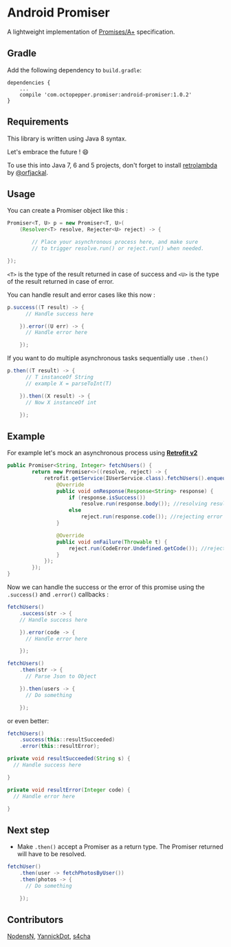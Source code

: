 # Android Promiser

A lightweight implementation of [Promises/A+](https://promisesaplus.com/) specification.

## Gradle

Add the following dependency to ```build.gradle```:

```
dependencies {
    ...
    compile 'com.octopepper.promiser:android-promiser:1.0.2'
}
```

## Requirements

This library is written using Java 8 syntax.

Let's embrace the future ! 😄

To use this into Java 7, 6 and 5 projects, don't forget to install [retrolambda](https://github.com/orfjackal/retrolambda) by [@orfjackal](https://github.com/orfjackal).

## Usage

You can create a Promiser object like this :

```java
Promiser<T, U> p = new Promiser<T, U>(
    (Resolver<T> resolve, Rejecter<U> reject) -> {

        // Place your asynchronous process here, and make sure
        // to trigger resolve.run() or reject.run() when needed.

});
```

```<T>``` is the type of the result returned in case of success and ```<U>``` is the type of the result returned in case of error.

You can handle result and error cases like this now :

```java
p.success((T result) -> {
      // Handle success here

    }).error((U err) -> {
      // Handle error here

    });
```

If you want to do multiple asynchronous tasks sequentially use ```.then()```

```java
p.then((T result) -> {
      // T instanceOf String
      // example X = parseToInt(T)

    }).then((X result) -> {
      // Now X instanceOf int

    });
```

## Example

For example let's mock an asynchronous process using [**Retrofit v2**](http://square.github.io/retrofit/)

```java
public Promiser<String, Integer> fetchUsers() {
        return new Promiser<>((resolve, reject) -> {
            retrofit.getService(IUserService.class).fetchUsers().enqueue(new Callback<String>() {
                @Override
                public void onResponse(Response<String> response) {
                    if (response.isSuccess())
                        resolve.run(response.body()); //resolving result
                    else
                        reject.run(response.code()); //rejecting error code
                }

                @Override
                public void onFailure(Throwable t) {
                    reject.run(CodeError.Undefined.getCode()); //reject error
                }
            });
        });
}
```
Now we can handle the success or the error of this promise using the ```.success()``` and ```.error()``` callbacks :

```java
fetchUsers()
    .success(str -> {
    // Handle success here

    }).error(code -> {
      // Handle error here

    });
```

```java
fetchUsers()
    .then(str -> {
      // Parse Json to Object

    }).then(users -> {
      // Do something

    });
```

or even better:
```java
fetchUsers()
    .success(this::resultSucceeded)
    .error(this::resultError);

private void resultSucceeded(String s) {
  // Handle success here

}

private void resultError(Integer code) {
  // Handle error here

}
```

## Next step

* Make ```.then()``` accept a Promiser as a return type. The Promiser returned will have to be resolved.

```java
fetchUser()
    .then(user -> fetchPhotosByUser())
    .then(photos -> {
      // Do something

    });

```


## Contributors

[NodensN](https://github.com/NodensN),
[YannickDot](https://github.com/YannickDot),
[s4cha](https://github.com/s4cha)
